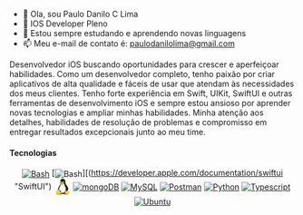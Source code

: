 - 👋 Ola, sou Paulo Danilo C Lima
- 👀 IOS Developer Pleno
- 🌱 Estou sempre estudando e aprendendo novas linguagens
- 📫 Meu e-mail de contato é:  paulodanilolima@gmail.com


Desenvolvedor iOS buscando oportunidades para crescer e aperfeiçoar habilidades. Como um desenvolvedor completo, tenho paixão por criar aplicativos de alta qualidade e fáceis de usar que atendam às necessidades dos meus clientes. Tenho forte experiência em Swift, UIKit, SwiftUI e outras ferramentas de desenvolvimento iOS e sempre estou ansioso por aprender novas tecnologias e ampliar minhas habilidades. Minha atenção aos detalhes, habilidades de resolução de problemas e compromisso em entregar resultados excepcionais junto ao meu time.


#### Tecnologias

 <div align=center>
 
  [<img align="center" alt="Bash" height="30" width="30" src="https://developer.apple.com/swift/images/swift-og.png" />](https://www.swift.org/documentation/ "Swift")
   [<img align="center" alt="Bash" height="30" width="30" src="https://developer.apple.com/assets/elements/icons/swiftui/swiftui-96x96_2x.png" />][(https://developer.apple.com/documentation/swiftui "SwiftUI")
  [<img align="center" alt="Linux" height="30" width="30" src="https://raw.githubusercontent.com/devicons/devicon/master/icons/linux/linux-original.svg" />](https://www.linux.org/ "Linux")
  [<img align="center" alt="mongoDB" height="30" width="30" src="https://cdn.jsdelivr.net/gh/devicons/devicon/icons/mongodb/mongodb-original.svg" />](https://www.mongodb.com/ "mongoDB")
  [<img align="center" alt="MySQL" height="30" width="30" src="https://cdn.jsdelivr.net/gh/devicons/devicon/icons/mysql/mysql-original.svg"/>](https://www.mysql.com/ "MySQL")
  [<img align="center" alt="Postman" height="30" width="30" src="https://www.vectorlogo.zone/logos/getpostman/getpostman-icon.svg" />](https://learning.postman.com/docs/developer/intro-api/ "Postman")
  [<img align="center" alt="Python" height="30" width="30" src="https://cdn.jsdelivr.net/gh/devicons/devicon/icons/python/python-original.svg" />](https://docs.python.org/ "Python")
  [<img align="center" alt="Typescript" height="30" width="30" src="https://cdn.jsdelivr.net/gh/devicons/devicon/icons/typescript/typescript-plain.svg" />](https://www.typescriptlang.org/ "Typescript")
  [<img align="center" alt="Ubuntu" height="30" width="30" src="https://www.vectorlogo.zone/logos/ubuntu/ubuntu-icon.svg" />](https://ubuntu.com/ "Ubuntu")
 </div>

##
